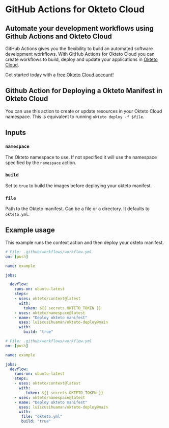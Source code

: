 # GitHub Actions for Okteto Cloud

## Automate your development workflows using Github Actions and Okteto Cloud
GitHub Actions gives you the flexibility to build an automated software development workflows. With GitHub Actions for Okteto Cloud you can create workflows to build, deploy and update your applications in [Okteto Cloud](https://cloud.okteto.com).

Get started today with a [free Okteto Cloud account](https://cloud.okteto.com)!

## Github Action for Deploying a Okteto Manifest in Okteto Cloud

You can use this action to create or update resources in your Okteto Cloud namespace. This is equivalent to running `okteto deploy -f $file`.

## Inputs

### `namespace`

The Okteto namespace to use. If not specified it will use the namespace specified by the `namespace` action.

### `build` 

Set to `true` to build the images before deploying your okteto manifest.

### `file` 

Path to the Okteto manifest. Can be a file or a directory. It defaults to `okteto.yml`.


## Example usage

This example runs the context action and then deploy your okteto manifest. 

```yaml
# File: .github/workflows/workflow.yml
on: [push]

name: example

jobs:

  devflow:
    runs-on: ubuntu-latest
    steps:
    - uses: okteto/context@latest
      with:
        token: ${{ secrets.OKTETO_TOKEN }}
    - uses: okteto/namespace@latest
    - name: "Deploy okteto manifest"
      uses: luiscusihuaman/okteto-deploy@main
      with:
        build: "true"
```

 ```yaml
 # File: .github/workflows/workflow.yml
 on: [push]

 name: example

 jobs:
   devflow:
     runs-on: ubuntu-latest
     steps:
     - uses: okteto/context@latest
       with:
          token: ${{ secrets.OKTETO_TOKEN }}
     - uses: okteto/namespace@latest
     - name: "Deploy okteto manifest"
       uses: luiscusihuaman/okteto-deploy@main
       with:
        file: "okteto.yml"
        build: "true"
```